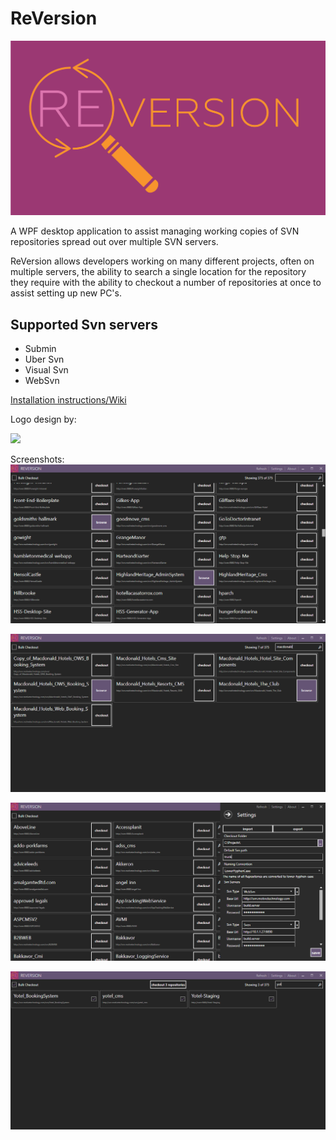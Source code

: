# ReVersion
![ReVersion Logo](https://raw.githubusercontent.com/anth12/ReVersion/master/Docs/Images/logo.png)

A WPF desktop application to assist managing working copies of SVN repositories spread out over multiple SVN servers. 

ReVersion allows developers working on many different projects, often on multiple servers, the ability to search a single location for the repository they require with the ability to checkout a number of repositories at once to assist setting up new PC's.

## Supported Svn servers
* Submin
* Uber Svn
* Visual Svn
* WebSvn

[Installation instructions/Wiki](https://github.com/anth12/ReVersion/wiki "Installation instructions/Wiki")

Logo design by:

<a href="http://l-saurus.co.uk/" target="blank">
	<img src="http://www.l-saurusdesign.host-ed.me/Images/Index/l-saurus.gif" width="150"/>
</a>

Screenshots:
![ReVersion Home screen](https://raw.githubusercontent.com/anth12/ReVersion/master/Docs/Images/Home-Example.png)

![ReVersion Search](https://raw.githubusercontent.com/anth12/ReVersion/master/Docs/Images/Search-Example.png)

![ReVersion Settings](https://raw.githubusercontent.com/anth12/ReVersion/master/Docs/Images/Settings-Example.png)

![ReVersion Bulk Checkout](https://raw.githubusercontent.com/anth12/ReVersion/master/Docs/Images/Bulk-Checkout-Example.png)